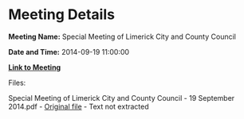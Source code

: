 # Meeting Details

**Meeting Name:** Special Meeting of Limerick City and County Council

**Date and Time:** 2014-09-19 11:00:00

**[Link to Meeting](https://www.limerick.ie/council/whats-on/special-meeting-limerick-city-and-county-council-7)**

Files: 

Special Meeting of Limerick City and County Council - 19 September 2014.pdf - [Original file](https://www.limerick.ie/sites/default/files/media/documents/2017-07/special_meeting_of_the_council_-_19_september_2014.pdf) - Text not extracted

